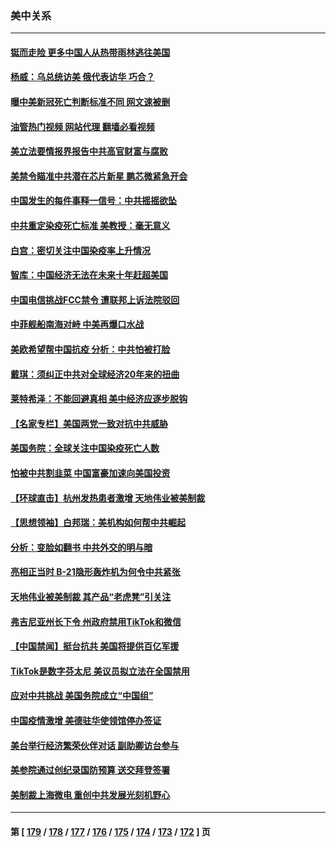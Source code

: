 ### 美中关系
---
#### [铤而走险 更多中国人从热带雨林逃往美国](../../pages/nf1412576/n13889947.md?12230445) 
#### [杨威：乌总统访美 俄代表访华 巧合？](../../pages/nf1412576/n13889440.md?12230445) 
#### [曝中美新冠死亡判断标准不同 网文速被删](../../pages/nf1412576/n13889389.md?12230445) 
#### [油管热门视频 网站代理 翻墙必看视频](http://138.2.39.72:81/youtube.html?epic-marker?12230445)
#### [美立法要情报界报告中共高官财富与腐败](../../pages/nf1412576/n13889226.md?12230445) 
#### [美禁令瞄准中共潜在芯片新星 鹏芯微紧急开会](../../pages/nf1412576/n13889181.md?12230445) 
#### [中国发生的每件事释一信号：中共摇摇欲坠](../../pages/nf1412576/n13888494.md?12230445) 
#### [中共重定染疫死亡标准 美教授：毫无意义](../../pages/nf1412576/n13888721.md?12230445) 
#### [白宫：密切关注中国染疫率上升情况](../../pages/nf1412576/n13888511.md?12230445) 
#### [智库：中国经济无法在未来十年赶超美国](../../pages/nf1412576/n13888561.md?12230445) 
#### [中国电信挑战FCC禁令 遭联邦上诉法院驳回](../../pages/nf1412576/n13888488.md?12230445) 
#### [中菲舰船南海对峙 中美再爆口水战](../../pages/nf1412576/n13888425.md?12230445) 
#### [美欧希望帮中国抗疫 分析：中共怕被打脸](../../pages/nf1412576/n13888404.md?12230445) 
#### [戴琪：须纠正中共对全球经济20年来的扭曲](../../pages/nf1412576/n13888095.md?12230445) 
#### [莱特希泽：不能回避真相 美中经济应逐步脱钩](../../pages/nf1412576/n13887856.md?12230445) 
#### [【名家专栏】美国两党一致对抗中共威胁](../../pages/nf1412576/n13887692.md?12230445) 
#### [美国务院：全球关注中国染疫死亡人数](../../pages/nf1412576/n13887864.md?12230445) 
#### [怕被中共割韭菜 中国富豪加速向美国投资](../../pages/nf1412576/n13887794.md?12230445) 
#### [【环球直击】杭州发热患者激增 天地伟业被美制裁](../../pages/nf1412576/n13887644.md?12230445) 
#### [【思想领袖】白邦瑞：美机构如何帮中共崛起](../../pages/nf1412576/n13884098.md?12230445) 
#### [分析：变脸如翻书 中共外交的明与暗](../../pages/nf1412576/n13886917.md?12230445) 
#### [亮相正当时 B-21隐形轰炸机为何令中共紧张](../../pages/nf1412576/n13886820.md?12230445) 
#### [天地伟业被美制裁 其产品“老虎凳”引关注](../../pages/nf1412576/n13886445.md?12230445) 
#### [弗吉尼亚州长下令 州政府禁用TikTok和微信](../../pages/nf1412576/n13886676.md?12230445) 
#### [【中国禁闻】挺台抗共 美国将提供百亿军援](../../pages/nf1412576/n13886434.md?12230445) 
#### [TikTok是数字芬太尼 美议员拟立法在全国禁用](../../pages/nf1412576/n13886372.md?12230445) 
#### [应对中共挑战 美国务院成立“中国组”](../../pages/nf1412576/n13886390.md?12230445) 
#### [中国疫情激增 美德驻华使领馆停办签证](../../pages/nf1412576/n13886335.md?12230445) 
#### [美台举行经济繁荣伙伴对话 副助卿访台参与](../../pages/nf1412576/n13886119.md?12230445) 
#### [美参院通过创纪录国防预算 送交拜登签署](../../pages/nf1412576/n13885868.md?12230445) 
#### [美制裁上海微电 重创中共发展光刻机野心](../../pages/nf1412576/n13885811.md?12230445) 

---
#### 第 [ [179](./179.md?12230445) / [178](./178.md?12230445) / [177](./177.md?12230445) / [176](./176.md?12230445) / [175](./175.md?12230445) / [174](./174.md?12230445) / [173](./173.md?12230445) / [172](./172.md?12230445) ] 页
